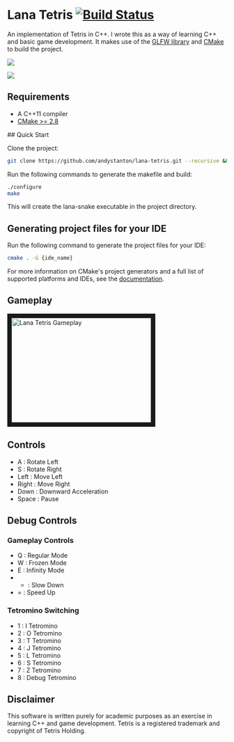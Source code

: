 # Lana Tetris [![Build Status](https://travis-ci.org/andystanton/lana-tetris.png?branch=master)](https://travis-ci.org/andystanton/lana-tetris)

An implementation of Tetris in C++. I wrote this as a way of learning C++ and basic game development. It makes use of the [GLFW library](http://www.glfw.org) and [CMake](http://www.cmake.org/) to build the project.

![](http://andystanton.github.io/lana-tetris/images/content/1.0/lana-tetris.png)

![](http://andystanton.github.io/lana-tetris/images/content/1.0/lana-tetris-gameplay.png)

## Requirements

 * A C++11 compiler
 * [CMake >= 2.8](http://www.cmake.org/cmake/resources/software.html)

## Quick Start

Clone the project:

```sh
git clone https://github.com/andystanton/lana-tetris.git --recursive && cd lana-tetris  
```

Run the following commands to generate the makefile and build:

```sh
./configure
make
```

This will create the lana-snake executable in the project directory.

## Generating project files for your IDE

Run the following command to generate the project files for your IDE:

```sh
cmake . -G {ide_name}
```

For more information on CMake's project generators and a full list of supported platforms and IDEs, see the [documentation](http://www.cmake.org/Wiki/CMake_Generator_Specific_Information).

## Gameplay

<a href="http://www.youtube.com/watch?feature=player_embedded&v=-ECDB9oacdE
" target="_blank"><img src="http://img.youtube.com/vi/-ECDB9oacdE/0.jpg" 
alt="Lana Tetris Gameplay" width="320" height="240" border="10" /></a>

## Controls

 * A : Rotate Left
 * S : Rotate Right
 * Left : Move Left
 * Right : Move Right
 * Down : Downward Acceleration
 * Space : Pause

## Debug Controls

### Gameplay Controls

 * Q : Regular Mode
 * W : Frozen Mode
 * E : Infinity Mode
 * - : Slow Down
 * = : Speed Up

### Tetromino Switching

 * 1 : I Tetromino
 * 2 : O Tetromino
 * 3 : T Tetromino
 * 4 : J Tetromino
 * 5 : L Tetromino
 * 6 : S Tetromino
 * 7 : Z Tetromino
 * 8 : Debug Tetromino

## Disclaimer

This software is written purely for academic purposes as an exercise in learning C++ and game development. Tetris is a registered trademark and copyright of Tetris Holding.
